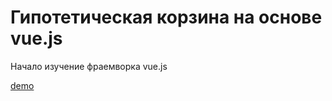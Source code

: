 # Гипотетическая корзина на основе vue.js
Начало изучение фраемворка vue.js

[demo](https://vitaliy-ce.github.io/vue-cart/)
